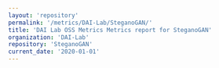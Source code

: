 ```yaml
---
layout: 'repository'
permalink: '/metrics/DAI-Lab/SteganoGAN/'
title: 'DAI Lab OSS Metrics Metrics report for SteganoGAN'
organization: 'DAI-Lab'
repository: 'SteganoGAN'
current_date: '2020-01-01'
---
```

